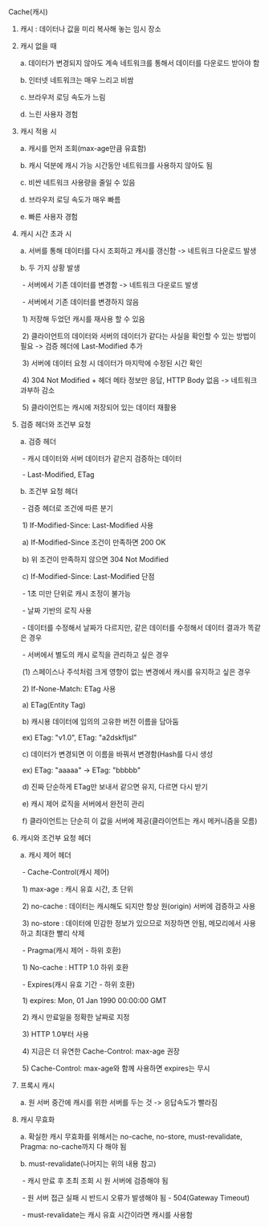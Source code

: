 Cache(캐시)

1. 캐시 : 데이터나 값을 미리 복사해 놓는 임시 장소

2. 캐시 없을 때

   a. 데이터가 변경되지 않아도 계속 네트워크를 통해서 데이터를 다운로드 받아야 함

   b. 인터넷 네트워크는 매우 느리고 비쌈

   c. 브라우저 로딩 속도가 느림

   d. 느린 사용자 경험

3. 캐시 적용 시

   a. 캐시를 먼저 조회(max-age만큼 유효함)

   b. 캐시 덕분에 캐시 가능 시간동안 네트워크를 사용하지 않아도 됨

   c. 비싼 네트워크 사용량을 줄일 수 있음

   d. 브라우저 로딩 속도가 매우 빠름

   e. 빠른 사용자 경험

4. 캐시 시간 초과 시

   a. 서버를 통해 데이터를 다시 조회하고 캐시를 갱신함 -> 네트워크 다운로드 발생

   b. 두 가지 상황 발생

   ​	- 서버에서 기존 데이터를 변경함 -> 네트워크 다운로드 발생

   ​	- 서버에서 기존 데이터를 변경하지 않음

   ​		1) 저장해 두었던 캐시를 재사용 할 수 있음

   ​		2) 클라이언트의 데이터와 서버의 데이터가 같다는 사실을 확인할 수 있는 방법이 필요 -> 검증 헤더에 Last-Modified 추가

   ​		3) 서버에 데이터 요청 시 데이터가 마지막에 수정된 시간 확인

   ​		4) 304 Not Modified + 헤더 메타 정보만 응답, HTTP Body 없음 -> 네트워크 과부하 감소

   ​		5) 클라이언트는 캐시에 저장되어 있는 데이터 재활용

5. 검증 헤더와 조건부 요청

   a. 검증 헤더

   ​	- 캐시 데이터와 서버 데이터가 같은지 검증하는 데이터

   ​	- Last-Modified, ETag

   b. 조건부 요청 헤더

   ​	- 검증 헤더로 조건에 따른 분기

   ​		1) If-Modified-Since: Last-Modified 사용

   ​			a) If-Modified-Since 조건이 만족하면 200 OK

   ​			b) 위 조건이 만족하지 않으면 304 Not Modified

   ​			c) If-Modified-Since: Last-Modified 단점

   ​				- 1초 미만 단위로 캐시 조정이 불가능

   ​				- 날짜 기반의 로직 사용

   ​				- 데이터를 수정해서 날짜가 다르지만, 같은 데이터를 수정해서 데이터 결과가 똑같은 경우

   ​				- 서버에서 별도의 캐시 로직을 관리하고 싶은 경우

   ​					(1) 스페이스나 주석처럼 크게 영향이 없는 변경에서 캐시를 유지하고 싶은 경우

   ​		2) If-None-Match: ETag 사용

   ​			a) ETag(Entity Tag)

   ​			b) 캐시용 데이터에 임의의 고유한 버전 이름을 담아둠

   ​				ex) ETag: "v1.0", ETag: "a2dskfljsl"

   ​			c) 데이터가 변경되면 이 이름을 바꿔서 변경함(Hash를 다시 생성

   ​				ex) ETag: "aaaaa" -> ETag: "bbbbb"

   ​			d) 진짜 단순하게 ETag만 보내서 같으면 유지, 다르면 다시 받기

   ​			e) 캐시 제어 로직을 서버에서 완전히 관리

   ​			f) 클라이언트는 단순히 이 값을 서버에 제공(클라이언트는 캐시 메커니즘을 모름)

6. 캐시와 조건부 요청 헤더

   a. 캐시 제어 헤더

   ​	- Cache-Control(캐시 제어)

   ​		1) max-age : 캐시 유효 시간, 초 단위

   ​		2) no-cache : 데이터는 캐시해도 되지만 항상 원(origin) 서버에 검증하고 사용

   ​		3) no-store : 데이터에 민감한 정보가 있으므로 저장하면 안됨, 메모리에서 사용하고 최대한 빨리 삭제

   ​	- Pragma(캐시 제어 - 하위 호환)

   ​		1) No-cache : HTTP 1.0 하위 호환

   ​	- Expires(캐시 유효 기간 - 하위 호환)

   ​		1) expires: Mon, 01 Jan 1990 00:00:00 GMT

   ​		2) 캐시 만료일을 정확한 날짜로 지정

   ​		3) HTTP 1.0부터 사용

   ​		4) 지금은 더 유연한 Cache-Control: max-age 권장

   ​		5) Cache-Control: max-age와 함께 사용하면 expires는 무시

7. 프록시 캐시

   a. 원 서버 중간에 캐시를 위한 서버를 두는 것 -> 응답속도가 빨라짐

8. 캐시 무효화

   a. 확실한 캐시 무효화를 위해서는 no-cache, no-store, must-revalidate, Pragma: no-cache까지 다 해야 됨

   b. must-revalidate(나머지는 위의 내용 참고)

   ​	- 캐시 만료 후 초최 조회 시 원 서버에 검증해야 됨

   ​	- 원 서버 접근 실패 시 반드시 오류가 발생해야 됨 - 504(Gateway Timeout)

   ​	- must-revalidate는 캐시 유효 시간이라면 캐시를 사용함